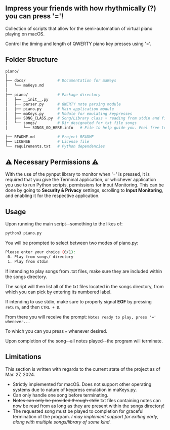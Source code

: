 ## Impress your friends with how rhythmically (?) you can press '='!
Collection of scripts that allow for the semi-automation of virtual piano playing on macOS.

Control the timing and length of QWERTY piano key presses using '='.

## Folder Structure
```bash
piano/
│
├── docs/              # Documentation for maKeys
│   └── maKeys.md
│
├── piano/             # Package directory
│   ├── __init__.py
│   ├── parser.py      # QWERTY note parsing module
│   ├── piano.py       # Main application module
│   ├── maKeys.py      # Module for emulating keypresses
│   ├── SONG_CLASS.py  # Song/Library class + reading from stdin and file module
│   └── songs/         # Dir designated for txt file songs
│       └── SONGS_GO_HERE.info   # File to help guide you. Feel free to delete it.

├── README.md          # Project README
├── LICENSE            # License file
└── requirements.txt   # Python dependencies
```
## ⚠️ Necessary Permissions ⚠️
With the use of the pynput library to monitor when '=' is pressed, it is required that you give the Terminal application, or whichever application you use to run Python scripts, permissions for Input Monitoring.
This can be done by going to **Security & Privacy** settings, scrolling to **Input Monitoring**, and enabling it for the respective application.

## Usage

Upon running the main script--something to the likes of:
```bash
python3 piano.py
```
You will be prompted to select between two modes of piano.py:
```bash
Please enter your choice (0/1):
 0. Play from songs/ directory
 1. Play from stdin

```
If intending to play songs from .txt files, make sure they are included within the songs directory.

The script will then list all of the txt files located in the songs directory, from which you can pick by entering its numbered label.

If intending to use stdin, make sure to properly signal **EOF** by pressing ```return```, and then ```CTRL + D```.

From there you will receive the prompt:
```Notes ready to play, press '=' whenever...```

To which you can you press ``=`` whenever desired.

Upon completion of the song--all notes played--the program will terminate.

## Limitations
This section is written with regards to the current state of the project as of Mar. 27, 2024. 
- Strictly implemented for macOS. Does not support other operating systems due to nature of keypress emulation in maKeys.py.
- Can only handle one song before terminating. 
- ~~Notes can only be provided through stdin~~ txt files containing notes can now be read from as long as they are present within the songs directory!
- The requested song must be played to completion for graceful termination of the program.  *I may implement support for exiting early, along with multiple songs/library of some kind.*

